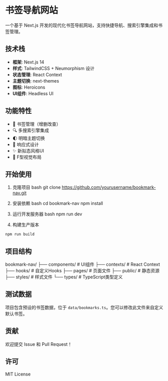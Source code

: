 # 书签导航网站

一个基于 Next.js 开发的现代化书签导航网站，支持快捷导航、搜索引擎集成和书签管理。

## 技术栈

- **框架**: Next.js 14
- **样式**: TailwindCSS + Neumorphism 设计
- **状态管理**: React Context
- **主题切换**: next-themes
- **图标**: Heroicons
- **UI组件**: Headless UI

## 功能特性

- 📑 书签管理（增删改查）
- 🔍 多搜索引擎集成
- 🌓 明暗主题切换
- 📱 响应式设计
- ✨ 新拟态风格UI
- 🎯 F型视觉布局

## 开始使用

1. 克隆项目
bash
git clone https://github.com/yourusername/bookmark-nav.git

2. 安装依赖
bash
cd bookmark-nav
npm install

3. 运行开发服务器
bash
npm run dev

4. 构建生产版本
```bash
npm run build
```

## 项目结构
bookmark-nav/
├── components/ # UI组件
├── contexts/ # React Context
├── hooks/ # 自定义Hooks
├── pages/ # 页面文件
├── public/ # 静态资源
├── styles/ # 样式文件
└── types/ # TypeScript类型定义


## 测试数据

项目包含预设的书签数据，位于 `data/bookmarks.ts`。您可以修改此文件来自定义默认书签。

## 贡献

欢迎提交 Issue 和 Pull Request！

## 许可

MIT License